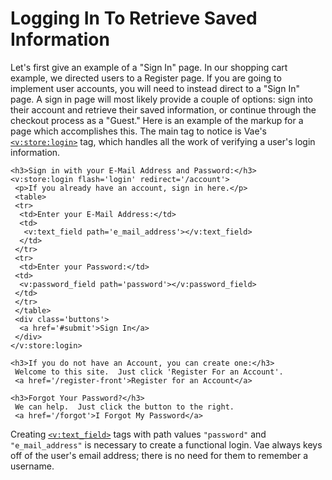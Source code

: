 # Logging In To Retrieve Saved Information

Let's first give an example of a "Sign In" page. In our shopping cart
example, we directed users to a Register page. If you are going to
implement user accounts, you will need to instead direct to a "Sign In"
page. A sign in page will most likely provide a couple of options: sign
into their account and retrieve their saved information, or continue
through the checkout process as a "Guest." Here is an example of the
markup for a page which accomplishes this. The main tag to notice is
Vae's [`<v:store:login>`](#v_store_login) tag, which handles all the
work of verifying a user's login information.

    <h3>Sign in with your E-Mail Address and Password:</h3>
    <v:store:login flash='login' redirect='/account'>
     <p>If you already have an account, sign in here.</p>
     <table>
     <tr>
      <td>Enter your E-Mail Address:</td>
      <td>
       <v:text_field path='e_mail_address'></v:text_field>
      </td>
     </tr>
     <tr>
      <td>Enter your Password:</td>
     <td>
      <v:password_field path='password'></v:password_field>
     </td>
     </tr>
     </table>
     <div class='buttons'>
      <a href='#submit'>Sign In</a>
     </div>
    </v:store:login>

    <h3>If you do not have an Account, you can create one:</h3>
     Welcome to this site.  Just click 'Register For an Account'.
     <a href='/register-front'>Register for an Account</a>

    <h3>Forgot Your Password?</h3>
     We can help.  Just click the button to the right.
     <a href='/forgot'>I Forgot My Password</a>

Creating [`<v:text_field>`](#v_text_field) tags with path values
`"password"` and `"e_mail_address"` is necessary to create a functional
login. Vae always keys off of the user's email address; there is no need
for them to remember a username.
